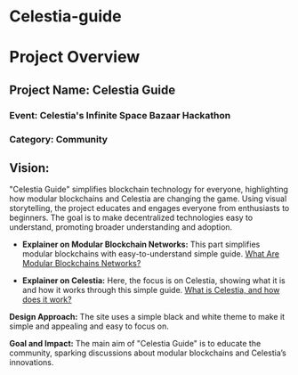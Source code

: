 # Celestia-guide

# Project Overview
## Project Name: Celestia Guide
### Event: Celestia's Infinite Space Bazaar Hackathon
### Category: Community

## Vision:
"Celestia Guide" simplifies blockchain technology for everyone, highlighting how modular blockchains and Celestia are changing the game. Using visual storytelling, the project educates and engages everyone from enthusiasts to beginners. The goal is to make decentralized technologies easy to understand, promoting broader understanding and adoption.

- **Explainer on Modular Blockchain Networks:** This part simplifies modular blockchains with easy-to-understand simple guide.
[What Are Modular Blockchains Networks?](https://billix4.my.canva.site/modular-blockchains)

- **Explainer on Celestia:** Here, the focus is on Celestia, showing what it is and how it works through this simple guide.
[What is Celestia, and how does it work?](https://billix4.my.canva.site/celestia)

**Design Approach:** The site uses a simple black and white theme to make it simple and appealing and easy to focus on.

**Goal and Impact:** The main aim of "Celestia Guide" is to educate the community, sparking discussions about modular blockchains and Celestia’s innovations.
